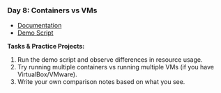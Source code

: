 ### Day 8: Containers vs VMs
- [Documentation](./docker/day8_containers_vs_vms/doc.md)
- [Demo Script](./docker/day8_containers_vs_vms/script.sh)

**Tasks & Practice Projects:**
1. Run the demo script and observe differences in resource usage.
2. Try running multiple containers vs running multiple VMs (if you have VirtualBox/VMware).
3. Write your own comparison notes based on what you see.
